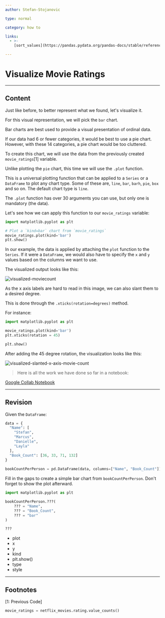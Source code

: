 ```yaml
---
author: Stefan-Stojanovic

type: normal

category: how to

links:
  - >-
    [sort_values](https://pandas.pydata.org/pandas-docs/stable/reference/api/pandas.DataFrame.sort_values.html){documentation}

---
```


# Visualize Movie Ratings

---

## Content

Just like before, to better represent what we found, let's visualize it.

For this visual representation, we will pick the `bar` chart.

Bar charts are best used to provide a visual presentation of ordinal data.

If our data had 6 or fewer categories, it would be best to use a pie chart. However, with these 14 categories, a pie chart would be too cluttered.

To create this chart, we will use the data from the previously created `movie_ratings`[1] variable.

Unlike plotting the `pie` chart, this time we will use the `.plot` function.

This is a universal plotting function that can be applied to a `Series` or a `DataFrame` to plot any chart type. Some of these are, `line`, `bar`, `barh`, `pie`, `box` and so on. The default chart type is `line`. 

The `.plot` function has over 30 arguments you can use, but only one is mandatory (the data).

Let's see how we can apply this function to our `movie_ratings` variable:

```py
import matplotlib.pyplot as plt

# Plot a `kind=bar` chart from `movie_ratings`
movie_ratings.plot(kind='bar')
plt.show()
```

In our example, the data is applied by attaching the `plot` function to the `Series`. If it were a `DataFrame`, we would also have to specify the `x` and `y` values based on the columns we want to use. 

The visualized output looks like this:

![visualized-moviecount](https://img.enkipro.com/7cb7123b75813d6b9f8f4a23b9d3eb79.png)

As the x axis labels are hard to read in this image, we can also slant them to a desired degree.

This is done through the `.xticks(rotation=degrees)` method.

For instance:
```python
import matplotlib.pyplot as plt

movie_ratings.plot(kind='bar')
plt.xticks(rotation = 45)

plt.show()
```

After adding the 45 degree rotation, the visualization looks like this:

![visualized-slanted-x-axis-movie-count](https://img.enkipro.com/dff8a6358155ebb5b50737620cf2a86b.png)

> Here is all the work we have done so far in a notebook:

[Google Collab Notebook](https://colab.research.google.com/drive/1vn3b-SaZX4Jky7vEduRYUpd5Wvx7YbDQ?authuser=1)

---

## Revision

Given the `DataFrame`:

```python
data = {
  "Name": [
    "Stefan",
    "Marcus",
    "Danielle",
    "Layla"
  ],
  "Book_Count": [36, 33, 71, 132]
}
 
bookCountPerPerson = pd.DataFrame(data, columns=["Name", "Book_Count"])
```


Fill in the gaps to create a simple bar chart from `bookCountPerPerson`. Don't forget to show the plot afterward.

```python
import matplotlib.pyplot as plt

bookCountPerPerson.???(
    ??? = "Name",
    ??? = "Book_Count",
    ??? = "bar"
)

???
```

- plot
- x
- y
- kind
- plt.show()
- type
- style

---

## Footnotes

[1: Previous Code]

```python
movie_ratings = netflix_movies.rating.value_counts()
```